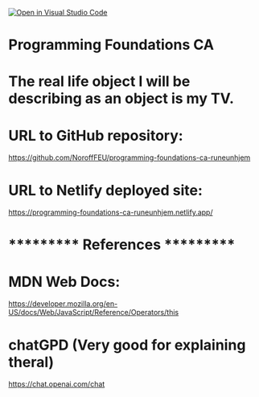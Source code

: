 [![Open in Visual Studio Code](https://classroom.github.com/assets/open-in-vscode-c66648af7eb3fe8bc4f294546bfd86ef473780cde1dea487d3c4ff354943c9ae.svg)](https://classroom.github.com/online_ide?assignment_repo_id=9700848&assignment_repo_type=AssignmentRepo)

# Programming Foundations CA
# The real life object I will be describing as an object is my TV.

# URL to GitHub repository:
https://github.com/NoroffFEU/programming-foundations-ca-runeunhjem

# URL to Netlify deployed site:
https://programming-foundations-ca-runeunhjem.netlify.app/

# ********* References *********
# MDN Web Docs:
https://developer.mozilla.org/en-US/docs/Web/JavaScript/Reference/Operators/this

# chatGPD (Very good for explaining theral)
https://chat.openai.com/chat

